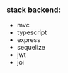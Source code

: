 <!-- ### stack frontend:

- html/css
- typescript
- React 19
- axios -->

### stack backend:

- mvc
- typescript
- express
- sequelize
- jwt
- joi

<!--

---

just run in your console in this directory
and wait a bit

```
run3205
```

(if nothing happened, check the browser)

---

P.S.
if bash run3205 dont work then you must run this two commands in two terminal

```
cd server && npm run build & clear & npm run start
```

````
cd client && npm run start
``` -->

